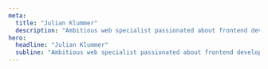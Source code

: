 ```yaml
---
meta:
  title: "Julian Klummer"
  description: "Ambitious web specialist passionated about frontend development and beyond."
hero:
  headline: "Julian Klummer"
  subline: "Ambitious web specialist passionated about frontend development and beyond."
---
```

